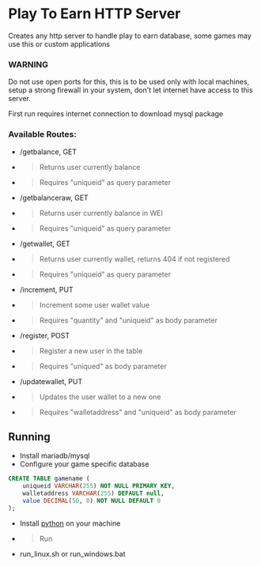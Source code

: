 # Play To Earn HTTP Server
Creates any http server to handle play to earn database, some games may use this or custom applications

### WARNING
Do not use open ports for this, this is to be used only with local machines, setup a strong firewall in your system, don't let internet have access to this server.

First run requires internet connection to download mysql package

### Available Routes:
- /getbalance, GET
- > Returns user currently balance
- > Requires "uniqueid" as query parameter

- /getbalanceraw, GET
- > Returns user currently balance in WEI
- > Requires "uniqueid" as query parameter

- /getwallet, GET
- > Returns user currently wallet, returns 404 if not registered
- > Requires "uniqueid" as query parameter

- /increment, PUT
- > Increment some user wallet value
- > Requires "quantity" and "uniqueid" as body parameter

- /register, POST
- > Register a new user in the table
- > Requires "uniqued" as body parameter

- /updatewallet, PUT
- > Updates the user wallet to a new one
- > Requires "walletaddress" and "uniqueid" as body parameter

## Running
- Install mariadb/mysql
- Configure your game specific database
```sql
CREATE TABLE gamename (
    uniqueid VARCHAR(255) NOT NULL PRIMARY KEY,
    walletaddress VARCHAR(255) DEFAULT null,
    value DECIMAL(50, 0) NOT NULL DEFAULT 0
);
```
- Install [python](https://www.python.org/downloads) on your machine

- > Run
- run_linux.sh or run_windows.bat